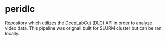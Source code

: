 # peridlc
Repository which utilizes the DeepLabCut (DLC) API in order to analyze video data. This pipeline was orignall built for SLURM cluster but can be ran locally. 